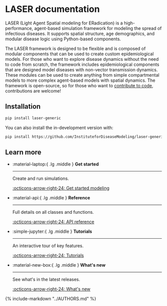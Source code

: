 # LASER documentation

LASER (Light Agent Spatial modeling for ERadication) is a high-performance, agent-based simulation framework for modeling the spread of infectious diseases. It supports spatial structure, age demographics, and modular disease logic using Python-based components.

The LASER framework is designed to be flexible and is composed of modular components that can be used to create custom epidemiological models. For those who want to explore disease dynamics without the need to code from scratch, the framework includes epidemiological components that are designed model diseases with non-vector transmission dynamics. These modules can be used to create anything from simple compartmental models to more complex agent-based models with spatial dynamics. The framework is open-source, so for those who want to [contribute to code](contribute.md), contributions are welcome!

## Installation


```sh
pip install laser-generic
```

You can also install the in-development version with:

```sh
pip install https://github.com/InstituteforDiseaseModeling/laser-generic/archive/main.zip
```


## Learn more

<div class="grid cards" markdown>

-   :material-laptop:{ .lg .middle } __Get started__

    ---

    Create and run simulations.

    [:octicons-arrow-right-24: Get started modeling](get-started/index.md)

-   :material-api:{ .lg .middle } __Reference__

    ---

    Full details on all classes and functions.

    [:octicons-arrow-right-24: API reference](autoapi/laser_generic/index.md)

-   :simple-jupyter:{ .lg .middle } __Tutorials__

    ---

    An interactive tour of key features.

    [:octicons-arrow-right-24: Tutorials](tutorials/index.md)

-   :material-new-box:{ .lg .middle } __What's new__

    ---

    See what's in the latest releases.

    [:octicons-arrow-right-24: What's new](whatsnew.md)


</div>

<!-- [Don't write out personas or split tasks into persona groups; the docs should be task-oriented, so users can determine what they need by what tasks they're trying to accomplish. Understanding personas is an internal tool so we can appropriately identify tasks & necessary info]


As a reminder, the following tasks were listed in the original intro:

- Run powerful simulations of disease dynamics without building models from scratch. [Running sims]
- Leverage built-in examples for SIR, vital dynamics, spatial modeling, and calibration. [Code snippets in demographics, calibration; how-to in running sims, adding spatial dynamics, and tutorials]
- Gain insights into how spatial spread, birth/death, or vaccination influence transmission. [Tutorials]
- Run calibrations against real-world data to optimize model parameters. [Calibration]
- Compose custom models by integrating or modifying modular components, such as transmission, immunity, and migration. [getting started/running sims/custom models]
- Add epidemiologically relevant features like contact tracing or waning immunity. [Running sims]
- Run calibrations against real-world data to optimize model parameters. [calibration]
- Extend the LASER framework with new core functionality: algorithms, optimization backends, spatial logic. [development]
- Contribute performance-critical modules using Numba, OpenMP, or C. [development]

SO: the docs are going to need to have instructions and help on how to do all of these. I've added notes on where the info should go. As mentioned, don't split these up into persona buckets, just make sure the tasks are explained in order of start - finish (building up complexity).

We can change what the buttons link to, these are sort of placeholders right now.-->


{%
    include-markdown "../AUTHORS.md"
%}
